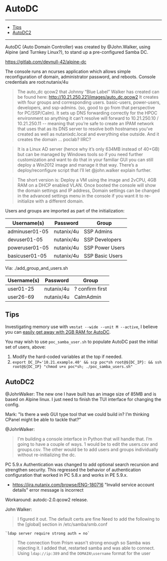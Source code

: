 # AutoDC #
---
<!-- MDTOC maxdepth:6 firsth1:0 numbering:0 flatten:0 bullets:1 updateOnSave:1 -->

- [Tips](#tips)   
- [AutoDC2](#autodc2)   

<!-- /MDTOC -->
---
AutoDC (Auto Domain Controller) was created by @John.Walker, using Alpine (and Turnkey Linux?), to stand up a pre-configured Samba DC.

https://gitlab.com/devnull-42/alpine-dc

The console runs an ncurses application which allows simple reconfiguration of domain, administrator password, and reboots. Console credentials are root:nutanix/4u

> The auto_dc qcow2 that Johnny “Blue Label” Walker has created can be found here: http://10.21.250.221/images/auto_dc.qcow2
> It creates with four groups and corresponding users. basic-users, power-users, developers, and ssp-admins. (so, good to go from that perspective for PC/SSP/Calm). It sets up DNS forwarding correctly for the HPOC environment so anything it can’t resolve will forward to 10.21.250.10 / 10.21.250.11 -- meaning that you’re safe to create an IPAM network that uses that as its DNS server to resolve both hostnames you’ve created as well as nutanixdc.local and everything else outside. And it creates the domain ... poclab? IIRC?

> It is a Linux AD server (hence why it’s only 634MB instead of 40+GB) but can be managed by Windows tools so if you need further customization and want to do that in your familiar GUI you can still deploy a Win2012 image and manage it that way.
> There’s a deploy/reconfigure script that I’ll let @john.walker explain further.

> The short version is: Deploy a VM using the image and 2vCPU, 4GB RAM on a DHCP enabled VLAN.
> Once booted the console will show the domain settings and IP address,
 Domain settings can be changed in the advanced settings menu in the console if you want it to re-initialize with a different domain.

Users and groups are imported as part of the initialization:

|Username(s)|Password|Group|
|----|-----|-----|
|adminuser01-05|nutanix/4u|SSP Admins|
|devuser01-05|nutanix/4u|SSP Developers|
|poweruser01-05|nutanix/4u|SSP Power Users|
|basicuser01-05|nutanix/4u|SSP Basic Users|

Via: ./add_group_and_users.sh

|Username(s)|Password|Group|
|----|-----|-----|
|user01-25|nutanix/4u|? confirm first|
|user26-69|nutanix/4u|CalmAdmin|

## Tips ##

Investigating memory use with `vmstat --wide --unit M --active`,
I believe you can [easily get away with 2GB RAM for AutoDC](https://github.com/mlavi/stageworkshop/blob/master/scripts/lib.pe.sh#L88).

You may wish to use ````poc_samba_user.sh```` to populate AutoDC past the initial set of users, above:

1. Modify the hard-coded variables at the top if needed.
2. ````export DC_IP='10.21.example.40' && scp poc*sh root@${DC_IP}: && ssh root@${DC_IP} "chmod u+x poc*sh; ./poc_samba_users.sh"````

## AutoDC2 ##

@JohnWalker: The new one I have built has an image size of 85MB and is based on Alpine linux.
I just need to finish the TUI interface for changing the config.

Mark: "Is there a web GUI type tool that we could build in? I’m thinking CPanel might be able to tackle that?"

@JohnWalker:
>I'm building a console interface in Python that will handle that.
I’m going to have a couple of ways. 1 would be to edit the users.csv and groups.csv.  The other would be to add users and groups individually without re-initializing the dc.

PC 5.9.x Authentication was changed to add optional search recursion and strengthen security. This regressed the behavior of authentication configuration that worked in PC 5.8.x and works in PE 5.9.x.

- https://jira.nutanix.com/browse/ENG-180716 "Invalid service account details" error message is incorrect

Workaround: autodc-2.0.qcow2 release.

John Walker:
>I figured it out. The default certs are fine
Need to add the following to the [global] section in /etc/samba/smb.conf

    `ldap server require strong auth = no`

>The connection from Prism wasn't strong enough so Samba was rejecting it.
I added that, restarted samba and was able to connect.
Using `ldap://ip:389` and the `DOMAIN\username` format for the user
